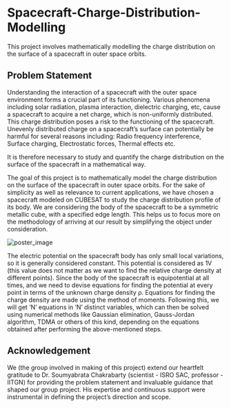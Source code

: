 # Spacecraft-Charge-Distribution-Modelling
This project involves mathematically modelling the charge distribution on the surface of a spacecraft in outer space orbits.
## Problem Statement
Understanding the interaction of a spacecraft with the outer space environment forms a
crucial part of its functioning. Various phenomena including solar radiation, plasma interaction, dielectric charging, etc, cause a spacecraft to acquire a net charge, which is
non-uniformly distributed. This charge distribution poses a risk to the functioning of the
spacecraft. Unevenly distributed charge on a spacecraft’s surface can potentially be harmful
for several reasons including: Radio frequency interference, Surface charging, Electrostatic forces, Thermal effects etc.

It is therefore necessary to study and quantify the charge distribution on the surface of the
spacecraft in a mathematical way.

The goal of this project is to mathematically model the charge distribution on the surface of the spacecraft in outer space orbits. For the sake of simplicity as well as relevance
to current applications, we have chosen a spacecraft modeled on CUBESAT to study the charge distribution profile of its body. We are considering the body of the spacecraft to be a symmetric metallic cube, with a specified edge length. This helps us to focus more on the methodology of arriving at our result by simplifying the object under consideration.

![poster_image](https://github.com/Kishan-Ved/Spacecraft-Charge-Distribution-Modelling/assets/124593234/f360bfee-b258-4df7-937c-667897de073f)

The electric potential on the spacecraft body has only small local variations, so it is generally
considered constant. This potential is considered as 1V (this value does not matter as
we want to find the relative charge density at different points). Since the body of the
spacecraft is equipotential at all times, and we need to devise equations for finding the
potential at every point in terms of the unknown charge density ρ. Equations for finding
the charge density are made using the method of moments. Following this, we will get ‘N’
equations in ‘N’ distinct variables, which can then be solved using numerical methods like
Gaussian elimination, Gauss-Jordan algorithm, TDMA or others of this kind, depending on
the equations obtained after performing the above-mentioned steps.

## Acknowledgement
We (the group involved in making of this project) extend our heartfelt gratitude to Dr. Soumyabrata Chakrabarty (scientist - ISRO SAC, professor - IITGN) for providing the
problem statement and invaluable guidance that shaped our group project. His expertise
and continuous support were instrumental in defining the project’s direction and scope.
